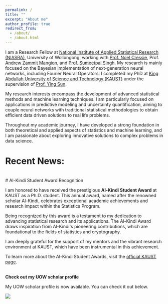 ```yaml
---
permalink: /
title: ""
excerpt: "About me"
author_profile: true
redirect_from: 
  - /about/
  - /about.html
---
```



I am a Research Fellow at [National Institute of Applied Statistical Research (NIASRA)](https://www.uow.edu.au/niasra/), University of Wollongong, working with [Prof. Noel Cressie](https://scholars.uow.edu.au/noel-cressie), Prof. [Andrew Zammit Mangion](https://scholars.uow.edu.au/andrew-zammit-mangion), and [Prof. Sumeetpal Singh](https://scholars.uow.edu.au/sumeetpal-singh). My research is mainly focused on the Bayesian implementation of next-generation neural networks, including Fourier Neural Operators. I completed my PhD at [King Abdullah University of Science and Technology (KAUST)](https://cemse.kaust.edu.sa/stat) under the supervision of [Prof. Ying Sun](https://www.kaust.edu.sa/en/study/faculty/ying-sun).

My research interests encompass the development of advanced statistical methods and machine learning techniques. I am particularly focused on applications in predictive modeling and uncertainty quantification, aiming to couple neural networks with traditional statistical methodologies to obtain efficient data driven solutions to real life problems.

Throughout my academic journey, I have developed a strong foundation in both theoretical and applied aspects of statistics and machine learning, and I am passionate about exploring innovative solutions to complex problems in data science.

Recent News:
===

<br>
# Al-Kindi Student Award Recognition  

I am honored to have received the prestigious **Al-Kindi Student Award** at KAUST as a Ph.D. student. This annual award, named after the renowned scholar Al-Kindi, celebrates exceptional academic achievements and research impact within the Statistics Program.  

Being recognized by this award is a testament to my dedication to advancing statistical research and its applications. The Al-Kindi Award draws inspiration from Al-Kindi's pioneering contributions, which are foundational to the fields of statistics and cryptography.  

I am deeply grateful for the support of my mentors and the vibrant research environment at KAUST, which have been instrumental in this achievement.  

To learn more about the Al-Kindi Student Awards, visit the [official KAUST page](https://stat.kaust.edu.sa/al-kindi-student-awards).
<br>
<br>

**Check out my UOW scholar profile**

My UOW scholar profile is now available. You can check it out below.

[<img src="images/uow_scholar.png">](https://scholars.uow.edu.au/pratik-nag)

